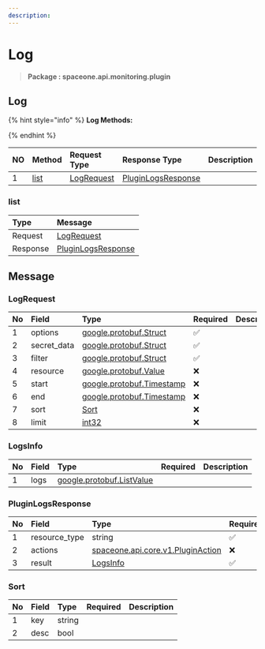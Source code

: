 ```yaml
---
description:  
---
```

# Log

>  **Package : spaceone.api.monitoring.plugin**

## Log

{% hint style="info" %}
**Log Methods:**

{%  endhint %}


| NO |  Method | Request Type | Response Type | Description |
| :--- | :--- | :--- | :--- | :--- |
| 1 | [list](Log.md#list)| [LogRequest](Log.md#logrequest)| [PluginLogsResponse](Log.md#pluginlogsresponse) |  |

### list



| Type | Message |
| :--- | :--- |
| Request | [LogRequest](Log.md#logrequest) |
| Response |  [PluginLogsResponse](Log.md#pluginlogsresponse)  |





## Message

### LogRequest
| No | Field | Type | Required | Description |
| :--- | :--- | :--- | :--- | :--- |
| 1 | options |[google.protobuf.Struct](https://github.com/protocolbuffers/protobuf/blob/master/src/google/protobuf/struct.proto) |✅ ||
| 2 | secret_data |[google.protobuf.Struct](https://github.com/protocolbuffers/protobuf/blob/master/src/google/protobuf/struct.proto) |✅ ||
| 3 | filter |[google.protobuf.Struct](https://github.com/protocolbuffers/protobuf/blob/master/src/google/protobuf/struct.proto) |✅ ||
| 4 | resource |[google.protobuf.Value](https://developers.google.com/protocol-buffers/docs/reference/overview) |❌ ||
| 5 | start |[google.protobuf.Timestamp](https://github.com/protocolbuffers/protobuf/blob/master/src/google/protobuf/timestamp.proto) |❌ ||
| 6 | end |[google.protobuf.Timestamp](https://github.com/protocolbuffers/protobuf/blob/master/src/google/protobuf/timestamp.proto) |❌ ||
| 7 | sort |[Sort](Log.md#sort) |❌ ||
| 8 | limit |[int32](https://github.com/protocolbuffers/protobuf/blob/master/src/google/protobuf/type.proto) |❌ ||

### LogsInfo
| No | Field | Type | Required | Description |
| :--- | :--- | :--- | :--- | :--- |
| 1 | logs |[google.protobuf.ListValue](https://developers.google.com/protocol-buffers/docs/reference/overview) | ||

### PluginLogsResponse
| No | Field | Type | Required | Description |
| :--- | :--- | :--- | :--- | :--- |
| 1 | resource_type |string |✅ ||
| 2 | actions |[spaceone.api.core.v1.PluginAction](../../core/v1/Plugin.md##pluginaction) |❌ ||
| 3 | result |[LogsInfo](Log.md#logsinfo) |✅ ||

### Sort
| No | Field | Type | Required | Description |
| :--- | :--- | :--- | :--- | :--- |
| 1 | key |string | ||
| 2 | desc |bool | ||
